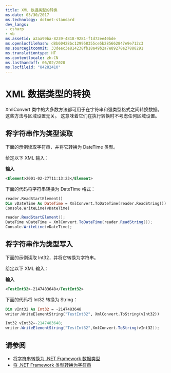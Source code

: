 ```yaml
---
title: XML 数据类型的转换
ms.date: 03/30/2017
ms.technology: dotnet-standard
dev_langs:
- csharp
- vb
ms.assetid: a2aa99ba-8239-4818-9281-f1d72ee40bde
ms.openlocfilehash: d8b60428bc129958355ce5b285662847e9e712c3
ms.sourcegitcommit: 33deec3e814238fb18a49b2a7e89278e27888291
ms.translationtype: HT
ms.contentlocale: zh-CN
ms.lasthandoff: 06/02/2020
ms.locfileid: "84282410"
---
```

# <a name="conversion-of-xml-data-types"></a>XML 数据类型的转换
XmlConvert 类中的大多数方法都可用于在字符串和强类型格式之间转换数据。 这些方法与区域设置无关。 这意味着它们在执行转换时不考虑任何区域设置。  
  
## <a name="reading-string-as-types"></a>将字符串作为类型读取  
 下面的示例读取字符串，并将它转换为 DateTime 类型。  
  
 给定以下 XML 输入：  
  
 **输入**  
  
```xml  
<Element>2001-02-27T11:13:23</Element>  
```  
  
 下面的代码将字符串转换为 DateTime 格式：  
  
```vb  
reader.ReadStartElement()  
Dim vDateTime As DateTime = XmlConvert.ToDateTime(reader.ReadString())  
Console.WriteLine(vDateTime)  
```  
  
```csharp  
reader.ReadStartElement();  
DateTime vDateTime = XmlConvert.ToDateTime(reader.ReadString());  
Console.WriteLine(vDateTime);  
```  
  
## <a name="writing-strings-as-types"></a>将字符串作为类型写入  
 下面的示例读取 Int32，并将它转换为字符串。  
  
 给定以下 XML 输入：  
  
 **输入**  
  
```xml  
<TestInt32>-2147483648</TestInt32>  
```  
  
 下面的代码将 Int32 转换为 String：  
  
```vb  
Dim vInt32 As Int32 = -2147483648  
writer.WriteElementString("TestInt32", XmlConvert.ToString(vInt32))  
```  
  
```csharp  
Int32 vInt32=-2147483648;  
writer.WriteElementString("TestInt32",XmlConvert.ToString(vInt32));  
```  
  
## <a name="see-also"></a>请参阅

- [将字符串转换为 .NET Framework 数据类型](converting-strings-to-dotnet-data-types.md)
- [将 .NET Framework 类型转换为字符串](converting-dotnet-types-to-strings.md)
